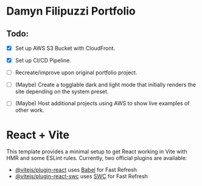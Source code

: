 # Damyn Filipuzzi Portfolio


## **Todo:**
- [x] Set up AWS S3 Bucket with CloudFront.
- [x] Set up CI/CD Pipeline.
- [ ] Recreate/improve upon original portfolio project.
- [ ] (Maybe) Create a togglable dark and light mode that initially renders the site depending on the system preset.
- [ ] (Maybe) Host additional projects using AWS to show live examples of other work.


# React + Vite

This template provides a minimal setup to get React working in Vite with HMR and some ESLint rules.
Currently, two official plugins are available:

- [@vitejs/plugin-react](https://github.com/vitejs/vite-plugin-react/blob/main/packages/plugin-react/README.md) uses [Babel](https://babeljs.io/) for Fast Refresh
- [@vitejs/plugin-react-swc](https://github.com/vitejs/vite-plugin-react-swc) uses [SWC](https://swc.rs/) for Fast Refresh
